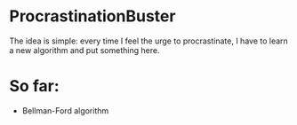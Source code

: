 # ProcrastinationBuster
The idea is simple: every time I feel the urge to procrastinate, I have to learn a new algorithm and put something here.

# So far:
* Bellman-Ford algorithm
